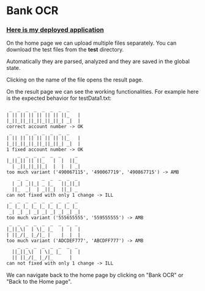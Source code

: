 # Bank OCR

### [Here is my deployed application](https://bank-orc.netlify.app/)

On the home page we can upload multiple files separately. You can download the test files from the <b>test</b> directory.

Automatically they are parsed, analyzed and they are saved in the global state.

Clicking on the name of the file opens the result page.

On the result page we can see the working functionalities. For example here is the expected behavior for testData1.txt:

```txt
 _  _  _  _  _  _  _  _
| || || || || || || ||_   |
|_||_||_||_||_||_||_| _|  |
correct account number -> OK
 _     _  _  _  _  _  _
| || || || || || || ||_   |
|_||_||_||_||_||_||_| _|  |
1 fixed account number -> OK
    _  _  _  _  _  _     _
|_||_|| || ||_   |  |  ||_
  | _||_||_||_|  |  |  | _|
too much variant ('490067115', '490067719', '490867715') -> AMB
    _  _     _  _  _  _  _
  | _| _||_| _ |_   ||_||_|
  ||_  _|  | _||_|  ||_| _
can not fixed with only 1 change -> ILL
 _  _  _  _  _  _  _  _  _
|_ |_ |_ |_ |_ |_ |_ |_ |_
 _| _| _| _| _| _| _| _| _|
too much variant ('555655555', '559555555') -> AMB
 _  _  _  _  _  _  _  _  _
|_||_\|  | \|_ |_   |  |  |
| ||_/|_ |_/|_ |    |  |  |
too much variant ('ADCDEF777', 'ABCDFF777') -> AMB
    _  _  _  _  _  _  _  _
  ||_||_\|  | \|_ |_   |  |
  || ||_/|_ |_/|_      |
can not fixed with only 1 change -> ILL
```

We can navigate back to the home page by clicking on "Bank OCR" or "Back to the Home page".
